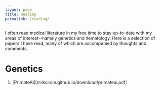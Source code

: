 ```yaml
---
layout: page
title: Reading
permalink: /reading/
---
```

I often read medical literature in my free time to stay up-to-date with my areas of interest--namely genetics and hematology. Here is a selection of papers I have read, many of which are accompanied by thoughts and comments.

Genetics
===
1. [PrimateAI][milkcircle.github.io/download/primateai.pdf]